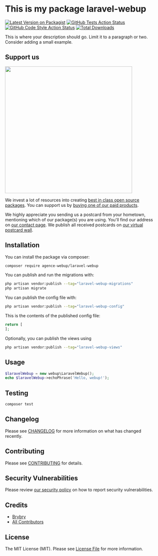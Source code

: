 # This is my package laravel-webup

[![Latest Version on Packagist](https://img.shields.io/packagist/v/agence-webup/laravel-webup.svg?style=flat-square)](https://packagist.org/packages/agence-webup/laravel-webup)
[![GitHub Tests Action Status](https://img.shields.io/github/workflow/status/agence-webup/laravel-webup/run-tests?label=tests)](https://github.com/agence-webup/laravel-webup/actions?query=workflow%3Arun-tests+branch%3Amain)
[![GitHub Code Style Action Status](https://img.shields.io/github/workflow/status/agence-webup/laravel-webup/Fix%20PHP%20code%20style%20issues?label=code%20style)](https://github.com/agence-webup/laravel-webup/actions?query=workflow%3A"Fix+PHP+code+style+issues"+branch%3Amain)
[![Total Downloads](https://img.shields.io/packagist/dt/agence-webup/laravel-webup.svg?style=flat-square)](https://packagist.org/packages/agence-webup/laravel-webup)

This is where your description should go. Limit it to a paragraph or two. Consider adding a small example.

## Support us

[<img src="https://github-ads.s3.eu-central-1.amazonaws.com/laravel-webup.jpg?t=1" width="419px" />](https://spatie.be/github-ad-click/laravel-webup)

We invest a lot of resources into creating [best in class open source packages](https://spatie.be/open-source). You can support us by [buying one of our paid products](https://spatie.be/open-source/support-us).

We highly appreciate you sending us a postcard from your hometown, mentioning which of our package(s) you are using. You'll find our address on [our contact page](https://spatie.be/about-us). We publish all received postcards on [our virtual postcard wall](https://spatie.be/open-source/postcards).

## Installation

You can install the package via composer:

```bash
composer require agence-webup/laravel-webup
```

You can publish and run the migrations with:

```bash
php artisan vendor:publish --tag="laravel-webup-migrations"
php artisan migrate
```

You can publish the config file with:

```bash
php artisan vendor:publish --tag="laravel-webup-config"
```

This is the contents of the published config file:

```php
return [
];
```

Optionally, you can publish the views using

```bash
php artisan vendor:publish --tag="laravel-webup-views"
```

## Usage

```php
$laravelWebup = new webup\LaravelWebup();
echo $laravelWebup->echoPhrase('Hello, webup!');
```

## Testing

```bash
composer test
```

## Changelog

Please see [CHANGELOG](CHANGELOG.md) for more information on what has changed recently.

## Contributing

Please see [CONTRIBUTING](CONTRIBUTING.md) for details.

## Security Vulnerabilities

Please review [our security policy](../../security/policy) on how to report security vulnerabilities.

## Credits

- [Brybry](https://github.com/agence-webup)
- [All Contributors](../../contributors)

## License

The MIT License (MIT). Please see [License File](LICENSE.md) for more information.
